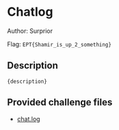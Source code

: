 # Chatlog
Author: Surprior

Flag: `EPT{Shamir_is_up_2_something}`
## Description
```
{description}
```

## Provided challenge files
* [chat.log](chat.log)
